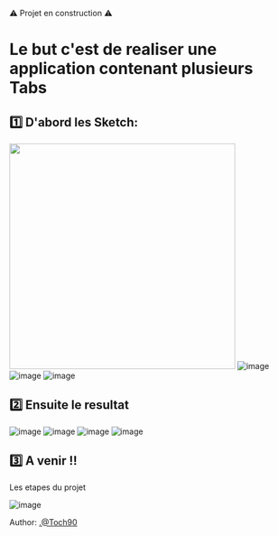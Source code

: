 :warning: Projet en construction :warning: 

# Le but c'est de realiser une application contenant plusieurs **Tabs**  

## :one: D'abord les Sketch:

<image src="https://github.com/CollegeBoreal/INF1083-200-19A-01/blob/master/4.Components/b300107361-tab-ng/src/sketches/home1.png?raw=true" width="400" height="400"></image>
![image](https://github.com/CollegeBoreal/INF1083-200-19A-01/blob/master/4.Components/b300107361-tab-ng/src/sketches/home1.png?raw=true) 
![image](https://github.com/CollegeBoreal/INF1083-200-19A-01/blob/master/4.Components/b300107361-tab-ng/src/sketches/browse1.png?raw=true) 
![image](https://github.com/CollegeBoreal/INF1083-200-19A-01/blob/master/4.Components/b300107361-tab-ng/src/sketches/search1.png?raw=true) 

## :two:  Ensuite le resultat

![image](https://github.com/CollegeBoreal/INF1083-200-19A-01/blob/master/4.Components/b300107361-tab-ng/src/sketches/home.png?raw=true)
![image](https://github.com/CollegeBoreal/INF1083-200-19A-01/blob/master/4.Components/b300107361-tab-ng/src/sketches/inHome.png?raw=true)
![image](https://github.com/CollegeBoreal/INF1083-200-19A-01/blob/master/4.Components/b300107361-tab-ng/src/sketches/browse.png?raw=true)
![image](https://github.com/CollegeBoreal/INF1083-200-19A-01/blob/master/4.Components/b300107361-tab-ng/src/sketches/search.png?raw=true)

## :three: A venir :bangbang:
Les etapes du projet 

![image](https://github.com/CollegeBoreal/INF1083-200-19A-01/blob/master/4.Components/b300107361-tab-ng/src/sketches/hero.PNG?raw=true)




Author: <.@Toch90>
